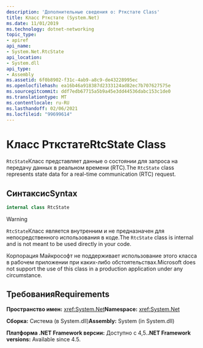 ```yaml
---
description: 'Дополнительные сведения о: Рткстате Class'
title: Класс Рткстате (System.Net)
ms.date: 11/01/2019
ms.technology: dotnet-networking
topic_type:
- apiref
api_name:
- System.Net.RtcState
api_location:
- System.dll
api_type:
- Assembly
ms.assetid: 6f0b8902-f31c-4ab9-a8c9-de43228995ec
ms.openlocfilehash: ea16b46a918387d2333124ad82ec7b707627575e
ms.sourcegitcommit: ddf7edb67715a5b9a45e3dd44536dabc153c1de0
ms.translationtype: MT
ms.contentlocale: ru-RU
ms.lasthandoff: 02/06/2021
ms.locfileid: "99699614"
---
```

# <a name="rtcstate-class"></a><span data-ttu-id="5537a-103">Класс Рткстате</span><span class="sxs-lookup"><span data-stu-id="5537a-103">RtcState Class</span></span>

<span data-ttu-id="5537a-104">`RtcState`Класс представляет данные о состоянии для запроса на передачу данных в реальном времени (RTC).</span><span class="sxs-lookup"><span data-stu-id="5537a-104">The `RtcState` class represents state data for a real-time communication (RTC) request.</span></span>

## <a name="syntax"></a><span data-ttu-id="5537a-105">Синтаксис</span><span class="sxs-lookup"><span data-stu-id="5537a-105">Syntax</span></span>
  
```csharp  
internal class RtcState
```

> [!WARNING]
> <span data-ttu-id="5537a-106">`RtcState`Класс является внутренним и не предназначен для непосредственного использования в коде.</span><span class="sxs-lookup"><span data-stu-id="5537a-106">The `RtcState` class is internal and is not meant to be used directly in your code.</span></span>
>
> <span data-ttu-id="5537a-107">Корпорация Майкрософт не поддерживает использование этого класса в рабочем приложении при каких-либо обстоятельствах.</span><span class="sxs-lookup"><span data-stu-id="5537a-107">Microsoft does not support the use of this class in a production application under any circumstance.</span></span>

## <a name="requirements"></a><span data-ttu-id="5537a-108">Требования</span><span class="sxs-lookup"><span data-stu-id="5537a-108">Requirements</span></span>

<span data-ttu-id="5537a-109">**Пространство имен:** <xref:System.Net></span><span class="sxs-lookup"><span data-stu-id="5537a-109">**Namespace:** <xref:System.Net></span></span>

<span data-ttu-id="5537a-110">**Сборка:** Система (в System.dll)</span><span class="sxs-lookup"><span data-stu-id="5537a-110">**Assembly:** System (in System.dll)</span></span>

<span data-ttu-id="5537a-111">**Платформа .NET Framework версии:** Доступно с 4,5.</span><span class="sxs-lookup"><span data-stu-id="5537a-111">**.NET Framework versions:** Available since 4.5.</span></span>
